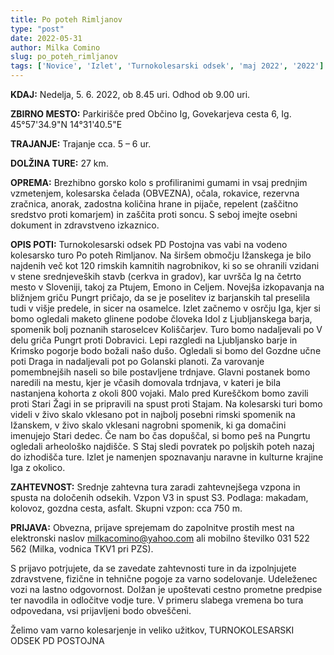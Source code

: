 ```yaml
---
title: Po poteh Rimljanov
type: "post"
date: 2022-05-31
author: Milka Comino
slug: po_poteh_rimljanov
tags: ['Novice', 'Izlet', 'Turnokolesarski odsek', 'maj 2022', '2022']
---
```


**KDAJ:** Nedelja, 5. 6. 2022, ob 8.45 uri. Odhod ob 9.00 uri.

**ZBIRNO MESTO:** Parkirišče pred Občino Ig, Govekarjeva cesta 6, Ig. 45°57'34.9"N 14°31'40.5"E

**TRAJANJE:** Trajanje cca. 5 – 6 ur.

**DOLŽINA TURE:** 27 km.

**OPREMA:** Brezhibno gorsko kolo s profiliranimi gumami in vsaj prednjim vzmetenjem, kolesarska čelada (OBVEZNA), očala, rokavice, rezervna zračnica, anorak, zadostna količina hrane in pijače, repelent (zaščitno sredstvo proti komarjem) in zaščita proti soncu. S seboj imejte osebni dokument in zdravstveno izkaznico.

**OPIS POTI:** Turnokolesarski odsek PD Postojna vas vabi na vodeno kolesarsko turo Po poteh Rimljanov. Na širšem območju Ižanskega je bilo najdenih več kot 120 rimskih kamnitih nagrobnikov, ki so se ohranili vzidani v stene srednjeveških stavb (cerkva in gradov), kar uvršča Ig na četrto mesto v Sloveniji, takoj za Ptujem, Emono in Celjem. Novejša izkopavanja na bližnjem griču Pungrt pričajo, da se je poselitev iz barjanskih tal preselila tudi v višje predele, in sicer na osamelce.
Izlet začnemo v osrčju Iga, kjer si bomo ogledali maketo glinene podobe človeka Idol z Ljubljanskega barja, spomenik bolj poznanih staroselcev Koliščarjev. Turo bomo nadaljevali po V delu griča Pungrt proti Dobravici. Lepi razgledi na Ljubljansko barje in Krimsko pogorje bodo božali našo dušo. 
Ogledali si bomo del Gozdne učne poti Draga in nadaljevali pot po Golanski planoti. Za varovanje pomembnejših naseli so bile postavljene trdnjave. Glavni postanek bomo naredili na mestu, kjer je včasih domovala trdnjava, v kateri je bila nastanjena kohorta z okoli 800 vojaki. 
Malo pred Kureščkom bomo zavili proti Stari Žagi in se pripravili na spust proti Stajam. Na kolesarski turi bomo videli v živo skalo vklesano pot in najbolj posebni rimski spomenik na Ižanskem, v živo skalo vklesani nagrobni spomenik, ki ga domačini imenujejo Stari dedec. Če nam bo čas dopuščal, si bomo peš na Pungrtu ogledali arheološko najdišče. S Staj sledi povratek po poljskih poteh nazaj do izhodišča ture. Izlet je  namenjen spoznavanju naravne in kulturne krajine Iga z okolico. 

**ZAHTEVNOST:** Srednje zahtevna tura zaradi zahtevnejšega vzpona in spusta na določenih odsekih. Vzpon V3 in spust S3. Podlaga: makadam, kolovoz, gozdna cesta, asfalt. Skupni vzpon: cca 750 m.

**PRIJAVA:** Obvezna, prijave sprejemam do zapolnitve prostih mest na elektronski naslov milkacomino@yahoo.com ali mobilno številko 031 522 562 (Milka, vodnica TKV1 pri PZS).

S prijavo potrjujete, da se zavedate zahtevnosti ture in da izpolnjujete zdravstvene, fizične in tehnične pogoje za varno sodelovanje. Udeleženec vozi na lastno odgovornost. Dolžan je upoštevati cestno prometne predpise ter navodila in odločitve vodje ture. V primeru slabega vremena bo tura odpovedana, vsi prijavljeni bodo obveščeni.

Želimo vam varno kolesarjenje in veliko užitkov, TURNOKOLESARSKI ODSEK PD POSTOJNA
